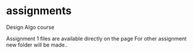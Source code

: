 # assignments
Design Algo course

Assignment 1 files are available directly on the page 
For other assignment new folder will be made..
